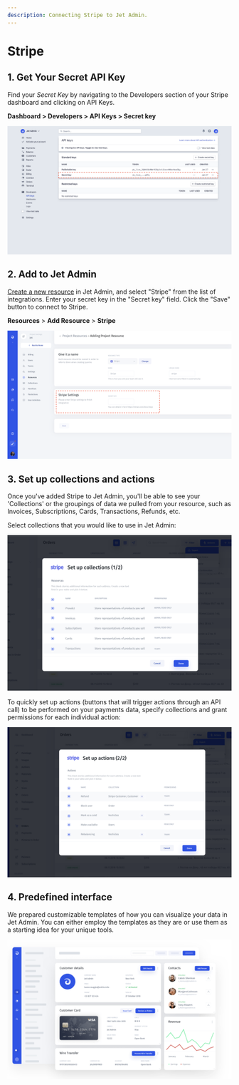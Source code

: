 ```yaml
---
description: Connecting Stripe to Jet Admin.
---
```


# Stripe

## 1. Get Your Secret API Key

Find your _Secret Key_ by navigating to the Developers section of your Stripe dashboard and clicking on API Keys. 

**Dashboard &gt; Developers &gt; API Keys &gt; Secret key**

![](../../.gitbook/assets/screen-shot-2020-02-11-at-11.20.57-am.png)

## 2. Add to Jet Admin

[Create a new resource](../adding-a-data-source.md) in Jet Admin, and select "Stripe" from the list of integrations. Enter your secret key in the "Secret key" field. Click the "Save" button to connect to Stripe.

**Resources** &gt; **Add Resource** &gt; **Stripe**

![](../../.gitbook/assets/screen-shot-2020-02-11-at-11.59.16-am.png)

## 3. Set up collections and actions

Once you've added Stripe to Jet Admin, you'll be able to see your 'Collections' or the groupings of data we pulled from your resource, such as Invoices, Subscriptions, Cards, Transactions, Refunds, etc.

Select collections that you would like to use in Jet Admin:

![](../../.gitbook/assets/image%20%2894%29.png)

To quickly set up actions \(buttons that will trigger actions through an API call\) to be performed on your payments data, specify collections  and grant permissions for each individual action:

![](../../.gitbook/assets/image%20%28231%29.png)

## 4. Predefined interface

We prepared customizable templates of how you can visualize your data in Jet Admin. You can either employ the templates as they are or use them as a starting idea for your unique tools.

![](../../.gitbook/assets/image%20%2867%29.png)

